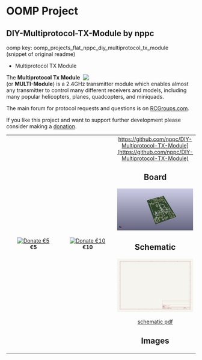 # OOMP Project  
## DIY-Multiprotocol-TX-Module  by nppc  
  
oomp key: oomp_projects_flat_nppc_diy_multiprotocol_tx_module  
(snippet of original readme)  
  
- Multiprotocol TX Module  
<img align="right" width=300 src="docs/images/multi.png" />  
  
The **Multiprotocol Tx Module** (or **MULTI-Module**) is a 2.4GHz transmitter module which enables almost any transmitter to control many different receivers and models, including many popular helicopters, planes, quadcopters, and miniquads.  
  
The main forum for protocol requests and questions is on [RCGroups.com](https://www.rcgroups.com/forums/showthread.php?2165676-DIY-Multiprotocol-TX-Module/page10000).  
  
If you like this project and want to support further development please consider making a [donation](docs/Donations.md).    
  
<table cellspacing=0>  
  <tr>  
    <td align=center width=200><a href="https://www.paypal.com/cgi-bin/webscr?cmd=_donations&business=VF2K9T23DRY56&lc=US&item_name=DIY%20Multiprotocol&currency_code=EUR&amount=5&bn=PP%2dDonationsBF%3abtn_donate_SM%2egif%3aNonHosted"><img src="docs/images/donate_button.png" border="0" name="submit" title="PayPal - Donate €5" alt="Donate €5"/></a><br><b>€5</b></td>  
    <td align=center width=200><a href="https://www.paypal.com/cgi-bin/webscr?cmd=_donations&business=VF2K9T23DRY56&lc=US&item_name=DIY%20Multiprotocol&currency_code=EUR&amount=10&bn=PP%2dDonationsBF%3abtn_donate_SM%2egif%3aNonHosted"><img src="docs/images/donate_button.png" border="0" name="submit" title="PayPal - Donate €10" alt="Donate €10"/></a><br><b>€10</b></td>  
    <td align=center width=200><a href="https://www.paypal.com/cgi-bin/webscr?cmd=_donations&business=VF2K9T23D  
  full source readme at [readme_src.md](readme_src.md)  
  
source repo at: [https://github.com/nppc/DIY-Multiprotocol-TX-Module](https://github.com/nppc/DIY-Multiprotocol-TX-Module)  
## Board  
  
[![working_3d.png](working_3d_600.png)](working_3d.png)  
## Schematic  
  
[![working_schematic.png](working_schematic_600.png)](working_schematic.png)  
  
[schematic pdf](working_schematic.pdf)  
## Images  

